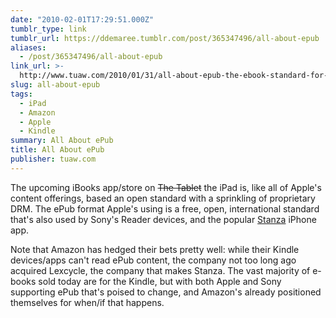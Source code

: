 ```yaml
---
date: "2010-02-01T17:29:51.000Z"
tumblr_type: link
tumblr_url: https://ddemaree.tumblr.com/post/365347496/all-about-epub
aliases:
  - /post/365347496/all-about-epub
link_url: >-
  http://www.tuaw.com/2010/01/31/all-about-epub-the-ebook-standard-for-apples-ibookstore/
slug: all-about-epub
tags:
  - iPad
  - Amazon
  - Apple
  - Kindle
summary: All About ePub
title: All About ePub
publisher: tuaw.com
---
```


The upcoming iBooks app/store on <del>The Tablet</del> the iPad is, like all of Apple's content offerings, based an open standard with a sprinkling of proprietary DRM. The ePub format Apple's using is a free, open, international standard that's also used by Sony's Reader devices, and the popular [Stanza](http://www.lexcycle.com/) iPhone app.

Note that Amazon has hedged their bets pretty well: while their Kindle devices/apps can't read ePub content, the company not too long ago acquired Lexcycle, the company that makes Stanza. The vast majority of e-books sold today are for the Kindle, but with both Apple and Sony supporting ePub that's poised to change, and Amazon's already positioned themselves for when/if that happens.
